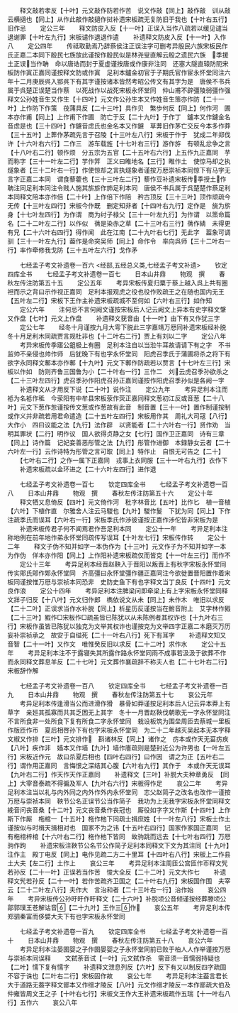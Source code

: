 <!-- { "loadSidebar": true } -->
　　释文敲若孝反【十叶】元文敲作防若作苦　说文作敲【同上】敲作敲　训从敲云横擿也【同上】从作此敲作敲擿作挝补遗宋板疏无复防旧于我也【十叶右五行】旧作忌
　　定公三年
　　释文防皮入反【十一叶】正误入当作八疏若以缓见谴当退谢罪【十叶左九行】宋板谴作退退作遣
　　补遗释文防皮入反【十一叶】入作八
　　定公四年
　　传祗取勤焉乃辞蔡侯注正误注字可删考异殷民六族宋板民作氏正嘉二本同下殷民七族放此谨按作殷民似是林尧叟直解云殷之遗民六族　季援土正误当作聃　命以唐诰而封于夏虚谨按唐或作康非注同　还塞大隧直辕防阨宋板防作寘正嘉同谨按释文防或作寘　足利本鑪金初官于子期氏官作宦永怀堂同注六年十二月庚辰呉入郢呉下有其字谨按诸本皆然考昭公传文有其字为是　唐侯不书兵属于呉楚正误楚当作蔡　以死战作以战死宋板永怀堂同　仲山甫不辟彊陵弱彊作强释文公孙姓音生又作生【十四叶】元文作公孙生本又作姓音生策亦作防【二十一叶】上作防下作策　茷蒲具反【二十三叶】具作贝　繁歩何反【同上】何作河　圃本亦作甫【同上】上作甫下作圃　防亡于反【二十九叶】于作丁　鑪本又作鑢金名音虑是也【三十四叶】作鑢音虑氏也金名本又作鑢　草莾旧作茅亡交反今本多作莽【三十五叶】上莾作茅疏先言于召陵【十三叶左八行】宋板于作于　犹成二年郑伐许【十六叶右六行】二作三　游车载旌【十七叶右三行】游作斿　有顿乱忿争之言【十八叶右二行】顿作烦　分五宗为五官【二十五叶右六行】上五作九正嘉同　芋而称字【三十一叶左二行】芋作笄　正义曰睢地名【三行】睢作土　使惊马却之执燧象者【三十二叶右一行】作使惊却之言执燧象者谨按万厯崇祯本同惊下有马字无言字正嘉二本同　谓食藜藿也【三十三叶左二行】藜作豆补遗宋板传季授土作聃注同足利本同注令贱人施其旂旂作斾足利本同　唐侯不书兵属于呉楚楚作蔡足利本同释文陪本亦作倍【二十叶】上作倍下作陪　矜古顶反【三十三叶】顶作顽疏今无传【十三叶左四行】宋板今作既　删定知非者【十四叶右九行】定作是　旐为旂身【十七叶左四行】为作谓　商为纣子禄父【三十一叶左九行】为作谓　以策命篇名【二十二叶左二行】以作似　蒨是染赤之草【二十三叶右三行】蒨作綪　未得更有兄【二十六叶右四行】得作闻　此在江南【二十九叶右七行】无此字　葢象可调驯【三十一叶左九行】葢作是命突吴师【同上】命作令　率向呉师【三十二叶右一行】率作牵修我戈防【三十五叶左六行】戈作矛


　　七经孟子考文补遗卷一百六
<经部,五经总义类,七经孟子考文补遗>
　　钦定四库全书
　　七经孟子考文补遗卷一百七
　　日本山井鼎
　　物观　撰
　　春秋左传注防第五十五
　　定公五年
　　考异宋板传夏归粟于蔡上越入呉上共有圈　袒而示之背曰示作视正嘉同　足利本报观虎之役也役作败疏王之在随也国内无王【五叶左二行】宋板下王作主补遗宋板疏城不至何如【六叶右三行】如作知
　　定公六年
　　注何忌不言何阙文谨按宋板后人记云阙文上异本有史字释文鞶又作盘【七叶】元文上作盘
　　补遗释文莸音由【十一叶】由下有又作犹三字
　　定公七年
　　经冬十月谨按九月大雩下脱此三字嘉靖万厯同补遗宋板经补脱冬十月足利木同疏贾言规杜非也【十二叶右二行】贾上有刘以二字
　　定公八年
　　考异宋板传季寤公鉏极上有圈　足利本注自以当涖牛耳故请请下有之字　不书监帅不亲侵也帅作师　后犹晚下有也字永怀堂同　阳虎召季氏于蒲圃将杀之将下有欲字永同释文鄟本亦作鄟【十九叶】元文下鄟作防疏若以贾言【十七叶左三行】宋板以作如　防则齐鲁三国鲁为小【二十叶右一行】三作二　刘云虎召季孙欲杀之【二十三叶左四行】虎召季孙作阳虎召孙正嘉同谨按作阳虎召季孙似是各阙一字
　　补遗释文从才用反下说【二十叶】说作注
　　定公九年
　　考异足利本注而袛为名袛作秪　今荥阳有中牟县宋板荥作荧正嘉同释文葱初江反或音葱【二十八叶】元文下葱作怱谨按传文葱或作葱故有此音　制音置【三十一叶】置作制谨按制或作义并非疏若用君命遣造【二十五叶左四行】宋板用作其　周礼大司冦【八行】大作小　四曰议能之法【九行】法作辟　以贤能者【二十六叶右一行】贤作劝　当明其罪状【二行】明作议　国人欲得贞静之女【七行】国作卫正嘉同　诗有三章【同上】诗作篇　记妃妾善恶彤管之法【九行】彤管作进御　本録静女云者【二十六叶左一行】云作诗特为彤管之言可取【同上】特作止　自恨无可告之【二十】
　　【七叶右二行】之作一属下正嘉同　戎事上衣同服【三十一叶右九行】衣作下
　　补遗宋板疏以金环进之【二十六叶左四行】进作退





　　七经孟子考文补遗卷一百七
　　钦定四库全书
　　七经孟子考文补遗卷一百八
　　日本山井鼎
　　物观　撰
　　春秋左传注防第五十六
　　定公十年
　　释文牺又息倚反【四叶】元文倚作河　秕字林音比【五叶】比作匕　植一音植【六叶】下植作直　尔雅舍人注云马騣也【九叶】騣作鬉　下犹为同【同上】下作注疏季氏而误耳【六叶右一行】宋板季氏作渉彼谨按正嘉作渉佗皆非宋板为是
　　补遗宋板传君子何不闻焉君作吾足利本同
　　定公十一年
　　考异足利本注称地例在前年地作弟永怀堂同疏传写误耳【十叶左七行】宋板传作转
　　定公十二年
　　释文子伪不知并如字一本伪作为【十三叶】元文作子为不知并如字一本为作伪　佯本亦作阳【同上】上作阳补遗宋板疏仅而皆克【十一叶左三行】而作不
　　定公十三年
　　考异足利本经晋赵鞅入于晋阳以叛晋上有秋字宋板永怀堂同传实郥氏郥作郹永怀堂同　齐高彊曰永怀堂彊作疆正嘉同注今欲徙置晋阳置作着宋板同谨按惟万厯与崇祯本同恐非　史防史鱼下有也字释文当丁良反【十四叶】元文良作浪
　　定公十四年
　　考异足利本注脾梁问即牵梁上有上字宋板永怀堂同释文牂子归反【十八叶】元文归作郎　檇依说文从未【同上】未作木　唯旧以求反【二十二叶】正误求当作水补脱【同上】析星历反谨按当在鲋音附上　艾字林作豭【二十三叶】豭作□宋板作□疏虽皆已陈犹以从未陈例者其权诈也【十九叶右三行】宋板作虽皆已陈犹以独克为文举其权诈也谨按克为文举四字正嘉二本磨灭万历妄补崇祯承之　故安于自缢死【二十一叶右八行】死下有耳字
　　补遗释文知又音智【二十一叶】又作文　唯惟癸反旧以求反【二十二叶】求作水
　　定公十五年
　　考异足利本注不于露寝失其所露作路永怀堂同雨不成事若汲汲于欲葬不作而永同释文葬息羊反【二十七叶】元文葬作襄疏辞不称夫人也【二十七叶右二行】宋板辞作解






　　七经孟子考文补遗卷一百八
　　钦定四库全书
　　七经孟子考文补遗卷一百九
　　日本山井鼎
　　物观　撰
　　春秋左传注防第五十七
　　哀公元年
　　考异足利本传逢滑当公而进滑作猾　暴骨如莽谨按足利本后人记云异本莽上有草字　亲廵其孤寡而共其乏困无上其字　冬十一月晋赵鞅伐朝歌无一字永怀堂同注不言所食非一处所食下复有所食二字永怀堂同　栽设板筑为围垒周匝去蔡城一里板作版匝作帀　夏后相啓孙下有也字宋板永怀堂同　为二十二年越灭吴起本无本字释文椒又作排【三叶】元文排作　斟诸林反【同上】诸作之　疠本或作天无菑疠疾【八叶】疾作非　嫱本又作墙【九叶】墙作廧疏则是楚封近公为许男也【一叶左五行】宋板近作元　故曰杀夏后相也【四叶右四行】曰作因　谓之为正【五叶右二行】谓作用正嘉同　言悔恨之深结其心腹【六叶右九行】其作于　本或作天无误耳【九叶右二行】作天作天作正嘉同
　　补遗释文【三叶】补脱大夫种章勇反　【同上】大宰音泰疏不得徧及军人【九叶右六行】宋板得作足
　　哀公二年
　　考异足利本注当以礼与内外同之内外作外内永怀堂同　志父赵简子之改名也改作一谨按万厯与崇祯本同　鞅节公名正误节公当作简子　我功为上无我字宋板永怀堂同释文絻音问丧音桑【十二叶】元文丧音桑作丧冠也　厮役如字字又作斯【十四叶】上作斯下作厮　柂棺一【十五叶】柂作杝下同疏士揖庶姓【十一叶左八行】宋板士作土谨按似与时楫天揖相对也　国家不为之讳【十五叶右四行】国家作家国正嘉同　记有柂棺梓棺【十六叶右二行】柂作杝下皆同　故驹跳而远去【十七叶右四行】万厯驹作跔
　　补遗宋板注鞅节公名节公作简子足利本同释文下文为其注同【十九叶】注作主　殿丁电反【同上】电作见疏二方二十里耳【十四叶右八行】宋板上二作县　土大夫【左二行】土作上
　　哀公三年
　　考异足利本注周匝公宫匝作帀释文髠若孙反【二十一叶】正误若当作苦　悛大全反【二十二叶】元文大作七
　　补遗释文髠若孙反【二十一叶】若作苦疏齐卫国之【二十叶右九行】宋板国作围　夫宰云【二十二叶左八行】夫作大　言治和者【二十三叶右一行】治作始
　　哀公四年
　　考异宋板传公孙旴旴作旴释文【二十六叶】补脱顷公音倾谨按经葬滕顷公　鄗郭璞王苍解诂音【二十九叶】王作三作
　　哀公五年
　　考异足利本传郑驷秦富而侈嬖大夫下有也字宋板永怀堂同














　　七经孟子考文补遗卷一百九
　　钦定四库全书
　　七经孟子考文补遗卷一百十
　　日本山井鼎
　　物观　撰
　　春秋左传注防第五十八
　　哀公六年
　　考异足利本注晏圉婴之子作圉晏婴之子永怀堂同前已败于柏人人作举谨按万厯与崇祯本同误释
　　文弑荼音试【一叶】元文弑作杀　需音须一音懦弱持疑也【二叶】懦下复有懦字
　　补遗释文泄息列反【六叶】反下有又以制反四字疏固不容于诛也【二叶右二行】宋板固作故
　　哀公七年
　　考异足利本注葢言君长大于道路无葢字释文鄫本又作缯才陵反【八叶】元文作缯才陵反一本作鄫疏大伯及仲雍皆周文王之子【十叶右七行】宋板文王作大王补遗宋板疏作五瑞【十一叶右八行】五作六
　　哀公八年
